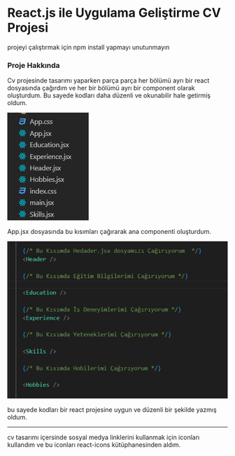 # React.js ile Uygulama Geliştirme CV Projesi
projeyi çalıştırmak için npm install yapmayı unutunmayın

### Proje Hakkında

Cv projesinde tasarımı yaparken parça parça her bölümü ayrı bir react dosyasında çağırdım ve her bir bölümü ayrı bir component olarak oluşturdum. Bu sayede kodları daha düzenli ve okunabilir hale getirmiş oldum. 

![alt text](image.png)

App.jsx dosyasında bu kısımları çağırarak ana componenti oluşturdum.

![alt text](image-1.png)

bu sayede kodları bir react projesine uygun ve düzenli bir şekilde yazmış oldum.

---



cv tasarımı içersinde sosyal medya linklerini kullanmak için iconları kullandım ve bu iconları react-icons kütüphanesinden aldım.


